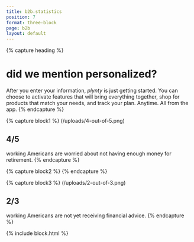 ```yaml
---
title: b2b.statistics
position: 7
format: three-block
page: b2b
layout: default
---
```


{% capture heading %}
# did we mention personalized?
After you enter your information, *plynty* is just getting started. 
You can choose to activate features that will bring everything together, shop for products that match your needs, 
and track your plan. Anytime. All from the app.
{% endcapture %}

{% capture block1 %}
(/uploads/4-out-of-5.png)
## 4/5
working Americans are worried about not having enough money for retirement.
{% endcapture %}

{% capture block2 %}
{% endcapture %}

{% capture block3 %}
(/uploads/2-out-of-3.png)
## 2/3 
working Americans are not yet receiving financial advice.
{% endcapture %}

{% include block.html %}



